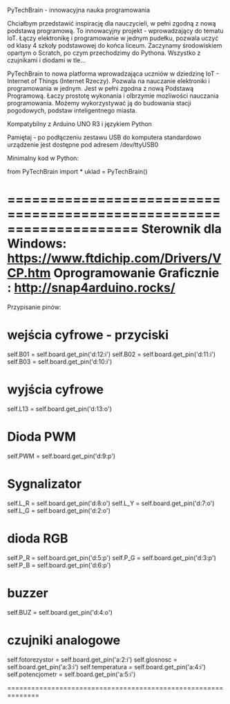 PyTechBrain - innowacyjna nauka programowania

Chciałbym przedstawić inspirację dla nauczycieli, w pełni zgodną z nową podstawą programową. To innowacyjny projekt - wprowadzający do tematu IoT. 
Łączy elektronikę i programowanie w jednym pudełku, pozwala uczyć od klasy 4 szkoły podstawowej do końca liceum. 
Zaczynamy środowiskiem opartym o Scratch, po czym przechodzimy do Pythona. Wszystko z czujnikami i diodami w tle...

PyTechBrain to nowa platforma wprowadzająca uczniów w dziedzinę IoT - Internet of Things (Internet Rzeczy). 
Pozwala na nauczanie elektroniki i programowania w jednym. Jest w pełni zgodna z nową Podstawą Programową. 
Łaczy prostotę wykonania i olbrzymie mozliwości nauczania programowania. Możemy wykorzystywać ją do budowania stacji pogodowych, podstaw inteligentnego miasta.  

Kompatybilny z Arduino UNO R3 i językiem Python

Pamiętaj - po podłączeniu zestawu USB do komputera standardowo urządzenie jest dostępne pod adresem /dev/ttyUSB0

Minimalny kod w Python:


from PyTechBrain import *
uklad = PyTechBrain()

====================================================================
Sterownik dla Windows: https://www.ftdichip.com/Drivers/VCP.htm
Oprogramowanie Graficznie : http://snap4arduino.rocks/
====================================================================
Przypisanie pinów:
# wejścia cyfrowe - przyciski
self.B01 = self.board.get_pin('d:12:i')
self.B02 = self.board.get_pin('d:11:i')
self.B03 = self.board.get_pin('d:10:i')
# wyjścia cyfrowe
self.L13 = self.board.get_pin('d:13:o')
# Dioda PWM
self.PWM = self.board.get_pin('d:9:p')
# Sygnalizator
self.L_R = self.board.get_pin('d:8:o')
self.L_Y = self.board.get_pin('d:7:o')
self.L_G = self.board.get_pin('d:2:o')
# dioda RGB
self.P_R = self.board.get_pin('d:5:p') 
self.P_G = self.board.get_pin('d:3:p')
self.P_B = self.board.get_pin('d:6:p')
# buzzer
self.BUZ = self.board.get_pin('d:4:o')
# czujniki analogowe
self.fotorezystor   = self.board.get_pin('a:2:i')
self.glosnosc       = self.board.get_pin('a:3:i')
self.temperatura    = self.board.get_pin('a:4:i')
self.potencjometr   = self.board.get_pin('a:5:i')

==============================================================
